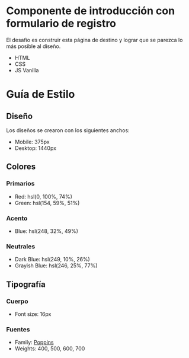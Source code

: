 # Componente de introducción con formulario de registro

El desafío es construir esta página de destino y lograr que se parezca lo más posible al diseño.

- HTML
- CSS
- JS Vanilla

# Guía de Estilo

## Diseño

Los diseños se crearon con los siguientes anchos:

- Mobile: 375px
- Desktop: 1440px

## Colores

### Primarios

- Red: hsl(0, 100%, 74%) 
- Green: hsl(154, 59%, 51%)

### Acento

- Blue: hsl(248, 32%, 49%)

### Neutrales

- Dark Blue: hsl(249, 10%, 26%) 
- Grayish Blue: hsl(246, 25%, 77%)

## Tipografía

### Cuerpo

- Font size: 16px

### Fuentes

- Family: [Poppins](https://fonts.google.com/specimen/Poppins)
- Weights: 400, 500, 600, 700